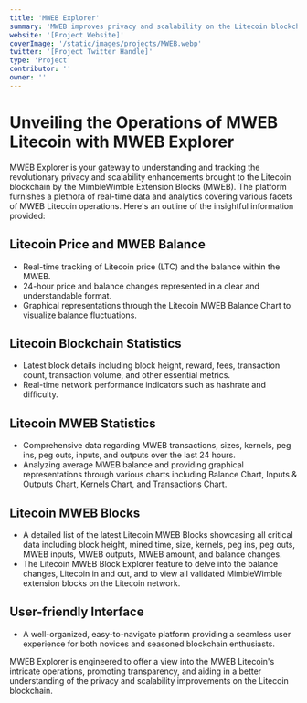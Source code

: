 ```yaml
---
title: 'MWEB Explorer'
summary: 'MWEB improves privacy and scalability on the Litecoin blockchain. It leverages the MimbleWimble protocol to enable confidential transactions, which obscure the amounts being transferred, while also allowing for the pruning of old data from the blockchain, thus improving scalability.'
website: '[Project Website]'
coverImage: '/static/images/projects/MWEB.webp'
twitter: '[Project Twitter Handle]'
type: 'Project'
contributor: ''
owner: ''
---
```


# **Unveiling the Operations of MWEB Litecoin with MWEB Explorer**

MWEB Explorer is your gateway to understanding and tracking the revolutionary privacy and scalability enhancements brought to the Litecoin blockchain by the MimbleWimble Extension Blocks (MWEB). The platform furnishes a plethora of real-time data and analytics covering various facets of MWEB Litecoin operations. Here's an outline of the insightful information provided:

## **Litecoin Price and MWEB Balance**
- Real-time tracking of Litecoin price (LTC) and the balance within the MWEB.
- 24-hour price and balance changes represented in a clear and understandable format.
- Graphical representations through the Litecoin MWEB Balance Chart to visualize balance fluctuations.

## **Litecoin Blockchain Statistics**
- Latest block details including block height, reward, fees, transaction count, transaction volume, and other essential metrics.
- Real-time network performance indicators such as hashrate and difficulty.

## **Litecoin MWEB Statistics**
- Comprehensive data regarding MWEB transactions, sizes, kernels, peg ins, peg outs, inputs, and outputs over the last 24 hours.
- Analyzing average MWEB balance and providing graphical representations through various charts including Balance Chart, Inputs & Outputs Chart, Kernels Chart, and Transactions Chart.

## **Litecoin MWEB Blocks**
- A detailed list of the latest Litecoin MWEB Blocks showcasing all critical data including block height, mined time, size, kernels, peg ins, peg outs, MWEB inputs, MWEB outputs, MWEB amount, and balance changes.
- The Litecoin MWEB Block Explorer feature to delve into the balance changes, Litecoin in and out, and to view all validated MimbleWimble extension blocks on the Litecoin network.

## **User-friendly Interface**
- A well-organized, easy-to-navigate platform providing a seamless user experience for both novices and seasoned blockchain enthusiasts.

MWEB Explorer is engineered to offer a view into the MWEB Litecoin's intricate operations, promoting transparency, and aiding in a better understanding of the privacy and scalability improvements on the Litecoin blockchain. 
